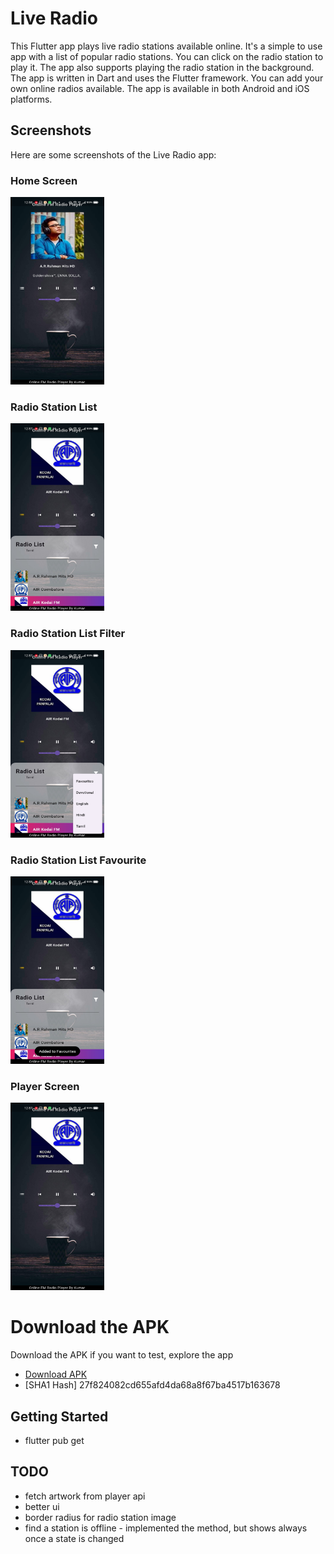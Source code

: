 # Live Radio

This Flutter app plays live radio stations available online. It's a simple to use app with a list of popular radio stations. You can click on the radio station to play it. The app also supports playing the radio station in the background. The app is written in Dart and uses the Flutter framework. You can add your own online radios available.
The app is available in both Android and iOS platforms.

## Screenshots

Here are some screenshots of the Live Radio app:

### Home Screen

<img src="screenshots/home_screen.jpg" width="150" height=300>

### Radio Station List

<img src="screenshots/radio_station_list.jpg" width="150" height=300>

### Radio Station List Filter

<img src="screenshots/radio_station_list_filter.jpg" width="150" height=300>

### Radio Station List Favourite

<img src="screenshots/radio_station_list_favourites.jpg" width="150" height=300>

### Player Screen

<img src="screenshots/player_screen.jpg" width="150" height=300>

# Download the APK

Download the APK if you want to test, explore the app

- [Download APK](release/app-release.apk)
- [SHA1 Hash] 27f824082cd655afd4da68a8f67ba4517b163678

## Getting Started

- flutter pub get

## TODO

- fetch artwork from player api
- better ui
- border radius for radio station image
- find a station is offline - implemented the method, but shows always once a state is changed
